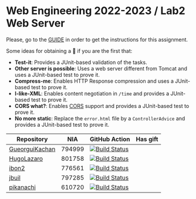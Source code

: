 # Web Engineering 2022-2023 / Lab2 Web Server

Please, go to the [GUIDE](docs/GUIDE.md) in order to get the instructions for this assignment.

Some ideas for obtaining a :gift: if you are the first that:

- **Test-it**: Provides a JUnit-based validation of the tasks.
- **Other server is possible**: Uses a web server different from Tomcat and uses a JUnit-based test to prove it.
- **Compress-me**: Enables HTTP Response compression and uses a JUnit-based test to prove it.
- **I-like-XML**: Enables content negotiation in `/time` and provides a JUnit-based test to prove it.
- **CORS what?**: Enables [CORS](https://developer.mozilla.org/es/docs/Web/HTTP/CORS) support and provides a JUnit-based test to prove it.
- **No more static**: Replace the `error.html` file by a `ControllerAdvice` and provides a JUnit-based test to prove it.

Repository | NIA    | GitHub Action | Has gift
----------|--------|---------------|-----
[GueorguiKachan](https://github.com/GueorguiKachan/lab2-web-server/tree/work) |794999 | [![Build Status](https://github.com/GueorguiKachan/lab2-web-server/actions/workflows/CI.yml/badge.svg?branch=work&event=push)](https://github.com/GueorguiKachan/lab2-web-server/actions/workflows/CI.yml) | 
[HugoLazaro](https://github.com/HugoLazaro/lab2-web-server/tree/work) | 801758 | [![Build Status](https://github.com/HugoLazaro/lab2-web-server/actions/workflows/CI.yml/badge.svg?branch=work&event=push)](https://github.com/HugoLazaro/lab2-web-server/actions/workflows/CI.yml)
[ibon2](https://github.com/Ibon2/lab2-web-server/tree/work) | 776561 | [![Build Status](https://github.com/Ibon2/lab2-web-server/actions/workflows/CI.yml/badge.svg?branch=work&event=push)](https://github.com/Ibon2/lab2-web-server/actions/workflows/CI.yml)
[jbuil](https://github.com/jbuil/lab2-web-server/tree/work) | 797285 | [![Build Status](https://github.com/jbuil/lab2-web-server/actions/workflows/CI.yml/badge.svg?branch=work&event=push)](https://github.com/jbuil/lab2-web-server/actions/workflows/CI.yml)
[pikanachi](https://github.com/pikanachi/lab2-web-server/tree/work) | 610720 | [![Build Status](https://github.com/pikanachi/lab2-web-server/actions/workflows/CI.yml/badge.svg?branch=work&event=push)](https://github.com/pikanachi/lab2-web-server/actions/workflows/CI.yml)
